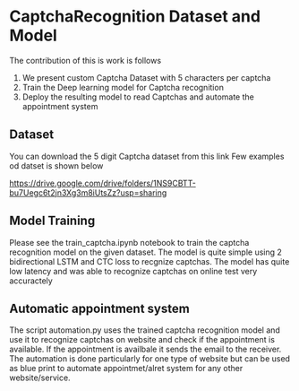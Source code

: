 # CaptchaRecognition Dataset and Model
 
The contribution of this is work is follows

1) We present custom Captcha Dataset with 5 characters per captcha
2) Train the Deep learning model for Captcha recognition
3) Deploy the resulting model to read Captchas and automate the appointment system

## Dataset

You can download the 5 digit Captcha dataset from this link 
Few examples od datset is shown below

https://drive.google.com/drive/folders/1NS9CBTT-bu7Uegc6t2jn3Xg3m8iUtsZz?usp=sharing

## Model Training
Please see the train_captcha.ipynb notebook to train the captcha recognition model on the given dataset. The model is quite simple using 2 bidirectional LSTM and CTC loss to recgnize captchas. The model has quite low latency and was able to recognize captchas on online test very accuractely

## Automatic appointment system
The script automation.py uses the trained captcha recognition model and use it to recognize captchas on website and check if the appointment is available. If the appointment is availbale it sends the email to the receiver. The automation is done particularly for one type of website but can be used as blue print to automate appointmet/alret system for any other website/service.
